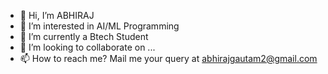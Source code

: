 - 👋 Hi, I’m ABHIRAJ
- 👀 I’m interested in AI/ML Programming
- 🌱 I’m currently a Btech Student
- 💞️ I’m looking to collaborate on ...
- 📫 How to reach me? Mail me your query at abhirajgautam2@gmail.com
<!---
Abhirajgautam28/Abhirajgautam28 is a ✨ special ✨ repository because its `README.md` (this file) appears on your GitHub profile.
You can click the Preview link to take a look at your changes.
--->
